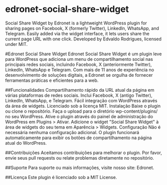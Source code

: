 # edronet-social-share-widget
Social Share Widget by Edronet is a lightweight WordPress plugin for sharing pages on Facebook, X (formerly Twitter), LinkedIn, WhatsApp, and Telegram. Easily added via the widget interface, it lets users share the current page URL with one click. Developed by Edvaldo Rodrigues, licensed under MIT.

#Edronet Social Share Widget
Edronet Social Share Widget é um plugin leve para WordPress que adiciona um menu de compartilhamento social nas principais redes sociais, incluindo Facebook, X (anteriormente Twitter), LinkedIn, WhatsApp e Telegram. Com mais de 11 anos de experiência no desenvolvimento de soluções digitais, a Edronet se orgulha de fornecer ferramentas práticas e eficientes para a web.

##Funcionalidades
Compartilhamento rápido da URL atual da página em várias plataformas de redes sociais.
Inclui Facebook, X (antigo Twitter), LinkedIn, WhatsApp, e Telegram.
Fácil integração com WordPress através da área de widgets.
Licenciado sob a licença MIT.
Instalação
Baixe o plugin ou clone o repositório.
Faça o upload para o diretório wp-content/plugins/ no seu WordPress.
Ative o plugin através do painel de administração do WordPress em Plugins > Ativar.
Adicione o widget "Social Share Widget" à área de widgets do seu tema em Aparência > Widgets.
Configuração
Não é necessária nenhuma configuração adicional. O plugin funcionará automaticamente para exibir os botões de compartilhamento na página atual do WordPress.

##Contribuições
Aceitamos contribuições para melhorar o plugin. Por favor, envie seus pull requests ou relate problemas diretamente no repositório.

##Suporte
Para suporte ou mais informações, visite nosso site: Edronet.

##Licença
Este plugin é licenciado sob a MIT License.
